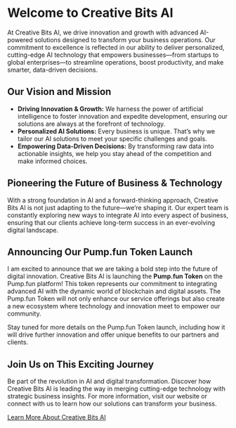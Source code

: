 # Welcome to Creative Bits AI

At Creative Bits AI, we drive innovation and growth with advanced AI-powered solutions designed to transform your business operations. Our commitment to excellence is reflected in our ability to deliver personalized, cutting-edge AI technology that empowers businesses—from startups to global enterprises—to streamline operations, boost productivity, and make smarter, data-driven decisions.

## Our Vision and Mission

- **Driving Innovation & Growth:** We harness the power of artificial intelligence to foster innovation and expedite development, ensuring our solutions are always at the forefront of technology.
- **Personalized AI Solutions:** Every business is unique. That’s why we tailor our AI solutions to meet your specific challenges and goals.
- **Empowering Data-Driven Decisions:** By transforming raw data into actionable insights, we help you stay ahead of the competition and make informed choices.

## Pioneering the Future of Business & Technology

With a strong foundation in AI and a forward-thinking approach, Creative Bits AI is not just adapting to the future—we’re shaping it. Our expert team is constantly exploring new ways to integrate AI into every aspect of business, ensuring that our clients achieve long-term success in an ever-evolving digital landscape.

## Announcing Our Pump.fun Token Launch

I am excited to announce that we are taking a bold step into the future of digital innovation. Creative Bits AI is launching the **Pump.fun Token** on the Pump.fun platform! This token represents our commitment to integrating advanced AI with the dynamic world of blockchain and digital assets. The Pump.fun Token will not only enhance our service offerings but also create a new ecosystem where technology and innovation meet to empower our community.

Stay tuned for more details on the Pump.fun Token launch, including how it will drive further innovation and offer unique benefits to our partners and clients.

## Join Us on This Exciting Journey

Be part of the revolution in AI and digital transformation. Discover how Creative Bits AI is leading the way in merging cutting-edge technology with strategic business insights. For more information, visit our website or connect with us to learn how our solutions can transform your business.

[Learn More About Creative Bits AI](https://creativebitsai.com)  

